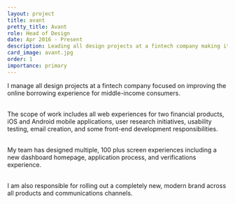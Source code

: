 ```yaml
---
layout: project
title: avant
pretty_title: Avant
role: Head of Design
date: Apr 2016 - Present
description: Leading all design projects at a fintech company making it easier for middle-income consumers to borrow money online.
card_image: avant.jpg
order: 1
importance: primary
---
```


I manage all design projects at a fintech company focused on improving the online borrowing experience for middle-income consumers.<br><br>

The scope of work includes all web experiences for two financial products, iOS and Android mobile applications, user research initiatives, usability testing, email creation, and some front-end development responsibilities.<br><br>

My team has designed multiple, 100 plus screen experiences including a new dashboard homepage, application process, and verifications experience. <br><br>

I am also responsible for rolling out a completely new, modern brand across all products and communications channels.